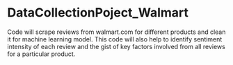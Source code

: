 # DataCollectionPoject_Walmart
Code will scrape reviews from walmart.com for different products and clean it for machine learning model. This code will also help to identify sentiment intensity of each review and the gist of key factors involved from all reviews for a particular product.
